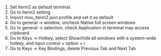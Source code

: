 1. Set iterm2 as default terminal.
2. Go to iterm2 setting
3. Import mox_iterm2.json profile and set it as default
4. Go to general -> window, uncheck Native full screen windows
5. Go to general -> selection, check Application in terminal may access clipboard
6. Go to Keys -> Hotkey, select Show/hide all windows with a system-wide hotkey, and input control + option + i
7. Go to Keys -> Key Bindings, delete Previous Tab and Next Tab
